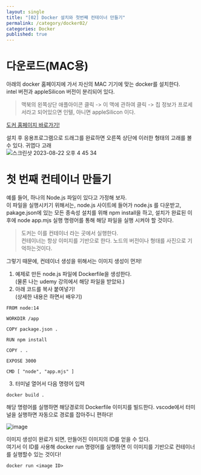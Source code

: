 ```yaml
---
layout: single
title: "[02] Docker 설치와 첫번째 컨테이너 만들기"
permalink: /category/docker02/
categories: Docker
published: true
---
```


# 다운로드(MAC용)

아래의 docker 홈페이지에 가서 자신의 MAC 기기에 맞는 docker를 설치한다.  
intel 버전과 appleSilicon 버전이 분리되어 있다.  
> 맥북의 왼쪽상단 애플아이콘 클릭 -> 이 맥에 관하여 클릭 -> 칩 정보가 프로세서라고 되어있으면 인텔, 아니면 appleSilicon 이다. 

[도커 홈페이지 바로가기!](https://docs.docker.com/desktop/install/mac-install/)  

설치 후 응용프로그램으로 드래그를 완료하면 오른쪽 상단에 이러한 형태의 고래를 볼 수 있다. 귀엽다 고래  
![스크린샷 2023-08-22 오후 4 45 34](https://github.com/yebin76/yebin76/assets/103884098/3052a7b2-995f-4bc3-9b02-b3d66fa28a60)

# 첫 번째 컨테이너 만들기
예를 들어, 하나의 Node.js 파일이 있다고 가정해 보자.  
이 파일을 실행시키기 위해서는, node.js 사이트에 들어가 node.js 를 다운받고, pakage.json에 있는 모든 종속성 설치를 위해 npm install을 하고, 설치가 완료된 이후에 node app.mjs 실행 명령어를 통해 해당 파일을 실행 시켜야 할 것이다.  
> 도커는 이를 컨테이너 라는 곳에서 실행한다.  
컨테이너는 항상 이미지를 기반으로 한다. 노드의 버전이나 형태를 사진으로 기억하는것이다.  

그렇기 때문에, 컨테이너 생성을 위해서는 이미지 생성이 먼저!

1. 예제로 만든 node.js 파일에 Dockerfile을 생성한다.  
  (물론 나는 udemy 강의에서 해당 파일을 받았돠.)
2. 아래 코드를 복사 붙여넣기!  
  (상세한 내용은 하면서 배우기)
  ```docker 
  FROM node:14

  WORKDIR /app

  COPY package.json .

  RUN npm install

  COPY . .

  EXPOSE 3000

  CMD [ "node", "app.mjs" ]
  ```
3. 터미널 열어서 다음 명령어 입력
  ```
  docker build . 
  ```
  해당 명령어를 실행하면 해당경로의 Dockerfile 이미지를 빌드한다.
  vscode에서 터미널을 실행하면 자동으로 경로를 잡아주니 편하다! 
  
![image](https://github.com/yebin76/yebin76/assets/103884098/07977409-59e3-473f-bc92-1991146251e6)

이미지 생성이 완료가 되면, 만들어진 이미지의 ID를 얻을 수 있다.  
여기서 이 ID를 사용해 docker run 명령어를 실행하면 이 이미지를 기반으로 컨테이너를 실행할수 있는 것이다!

```
docker run <image ID>
```
